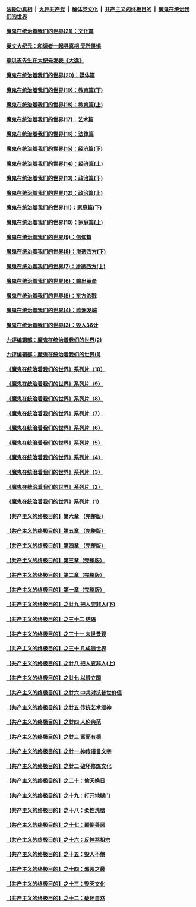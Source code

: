 

####  [法轮功真相](../../../../basic/blob/master/README.md?t=11262002) &nbsp;|&nbsp; [九评共产党](../../../../9ping.md/blob/master/README.md?t=11262002) &nbsp;|&nbsp; [解体党文化](../../../../jtdwh.md/blob/master/README.md?t=11262002)  &nbsp;|&nbsp; [共产主义的终极目的](../../../../gczydzjmd.md/blob/master/README.md?t=11262002) &nbsp;|&nbsp; [魔鬼在统治我们的世界](../../../../mgztzwmdsj.md/blob/master/README.md?t=11262002) 

#### [魔鬼在统治着我们的世界(21)：文化篇](../pages/nsc422/n10597706.md?t=11262002) 

#### [英文大纪元：和读者一起寻真相 无所畏惧](../pages/nsc422/n12542027.md?t=11262002) 

#### [李洪志先生在大纪元发表《大选》](../pages/nsc422/n12534746.md?t=11262002) 

#### [魔鬼在统治着我们的世界(20)：媒体篇](../pages/nsc422/n10586579.md?t=11262002) 

#### [魔鬼在统治着我们的世界(19)：教育篇(下)](../pages/nsc422/n10564808.md?t=11262002) 

#### [魔鬼在统治着我们的世界(18)：教育篇(上)](../pages/nsc422/n10526970.md?t=11262002) 

#### [魔鬼在统治着我们的世界(17)：艺术篇](../pages/nsc422/n10499093.md?t=11262002) 

#### [魔鬼在统治着我们的世界(16)：法律篇](../pages/nsc422/n10485969.md?t=11262002) 

#### [魔鬼在统治着我们的世界(15)：经济篇(下)](../pages/nsc422/n10469975.md?t=11262002) 

#### [魔鬼在统治着我们的世界(14)：经济篇(上)](../pages/nsc422/n10457370.md?t=11262002) 

#### [魔鬼在统治着我们的世界(13)：政治篇(下)](../pages/nsc422/n10448270.md?t=11262002) 

#### [魔鬼在统治着我们的世界(12)：政治篇(上)](../pages/nsc422/n10444576.md?t=11262002) 

#### [魔鬼在统治着我们的世界(11)：家庭篇(下)](../pages/nsc422/n10440961.md?t=11262002) 

#### [魔鬼在统治着我们的世界(10)：家庭篇(上)](../pages/nsc422/n10435448.md?t=11262002) 

#### [魔鬼在统治着我们的世界(9)：信仰篇](../pages/nsc422/n10432159.md?t=11262002) 

#### [魔鬼在统治着我们的世界(8)：渗透西方(下)](../pages/nsc422/n10429603.md?t=11262002) 

#### [魔鬼在统治着我们的世界(7)：渗透西方(上)](../pages/nsc422/n10426013.md?t=11262002) 

#### [魔鬼在统治着我们的世界(6)：输出革命](../pages/nsc422/n10421536.md?t=11262002) 

#### [魔鬼在统治着我们的世界(5)：东方杀戮](../pages/nsc422/n10417707.md?t=11262002) 

#### [魔鬼在统治着我们的世界(4)：欧洲发端](../pages/nsc422/n10414890.md?t=11262002) 

#### [魔鬼在统治着我们的世界(3)：毁人36计](../pages/nsc422/n10411583.md?t=11262002) 

#### [九评编辑部：魔鬼在统治着我们的世界(2)](../pages/nsc422/n10410036.md?t=11262002) 

#### [九评编辑部：魔鬼在统治着我们的世界(1)](../pages/nsc422/n10406825.md?t=11262002) 

#### [《魔鬼在统治着我们的世界》系列片（10）](../pages/nsc422/n12292670.md?t=11262002) 

#### [《魔鬼在统治着我们的世界》系列片（9）](../pages/nsc422/n12290859.md?t=11262002) 

#### [《魔鬼在统治着我们的世界》系列片（8）](../pages/nsc422/n12287445.md?t=11262002) 

#### [《魔鬼在统治着我们的世界》系列片（7）](../pages/nsc422/n12283425.md?t=11262002) 

#### [《魔鬼在统治着我们的世界》系列片（6）](../pages/nsc422/n12282314.md?t=11262002) 

#### [《魔鬼在统治着我们的世界》系列片（5）](../pages/nsc422/n12281419.md?t=11262002) 

#### [《魔鬼在统治着我们的世界》系列片（4）](../pages/nsc422/n12274024.md?t=11262002) 

#### [《魔鬼在统治着我们的世界》系列片（3）](../pages/nsc422/n12271322.md?t=11262002) 

#### [《魔鬼在统治着我们的世界》系列片（2）](../pages/nsc422/n12269049.md?t=11262002) 

#### [《魔鬼在统治着我们的世界》系列片（1）](../pages/nsc422/n12267575.md?t=11262002) 

#### [【共产主义的终极目的】第六章 （完整版）](../pages/nsc422/n11428913.md?t=11262002) 

#### [【共产主义的终极目的】第五章 （完整版）](../pages/nsc422/n11428912.md?t=11262002) 

#### [【共产主义的终极目的】第四章 （完整版）](../pages/nsc422/n11428907.md?t=11262002) 

#### [【共产主义的终极目的】第三章（完整版）](../pages/nsc422/n11428848.md?t=11262002) 

#### [【共产主义的终极目的】第二章（完整版）](../pages/nsc422/n11428831.md?t=11262002) 

#### [【共产主义的终极目的】第一章（完整版）](../pages/nsc422/n11417651.md?t=11262002) 

#### [【共产主义的终极目的】之廿九 把人变非人(下)](../pages/nsc422/n11344140.md?t=11262002) 

#### [【共产主义的终极目的】之三十二 结语](../pages/nsc422/n11360535.md?t=11262002) 

#### [【共产主义的终极目的】之三十一 末世景观](../pages/nsc422/n11351129.md?t=11262002) 

#### [【共产主义的终极目的】之三十 几成狼世界](../pages/nsc422/n11348280.md?t=11262002) 

#### [【共产主义的终极目的】之廿八 把人变非人(上)](../pages/nsc422/n11340492.md?t=11262002) 

#### [【共产主义的终极目的】之廿七 以恨立国](../pages/nsc422/n11336944.md?t=11262002) 

#### [【共产主义的终极目的】之廿六 中共对抗普世价值](../pages/nsc422/n11324785.md?t=11262002) 

#### [【共产主义的终极目的】之廿五 传统艺术颂神](../pages/nsc422/n11296396.md?t=11262002) 

#### [【共产主义的终极目的】之廿四 人伦典范](../pages/nsc422/n11296397.md?t=11262002) 

#### [【共产主义的终极目的】之廿三 富而有德](../pages/nsc422/n11283598.md?t=11262002) 

#### [【共产主义的终极目的】之廿一 神传语言文字](../pages/nsc422/n11263265.md?t=11262002) 

#### [【共产主义的终极目的】之廿二 破坏修炼文化](../pages/nsc422/n11245728.md?t=11262002) 

#### [【共产主义的终极目的】之二十：偷天换日](../pages/nsc422/n11238846.md?t=11262002) 

#### [【共产主义的终极目的】之十九：打开地狱门](../pages/nsc422/n11206376.md?t=11262002) 

#### [【共产主义的终极目的】之十八：柔性洗脑](../pages/nsc422/n11199994.md?t=11262002) 

#### [【共产主义的终极目的】之十七：颠倒善恶](../pages/nsc422/n11179782.md?t=11262002) 

#### [【共产主义的终极目的】之十六：反神骂祖宗](../pages/nsc422/n11166798.md?t=11262002) 

#### [【共产主义的终极目的】之十五：毁人不倦](../pages/nsc422/n11166792.md?t=11262002) 

#### [【共产主义的终极目的】之十四：邪恶之最](../pages/nsc422/n11150249.md?t=11262002) 

#### [【共产主义的终极目的】之十三：毁灭文化](../pages/nsc422/n11135227.md?t=11262002) 

#### [【共产主义的终极目的】之十二：破坏自然](../pages/nsc422/n11135214.md?t=11262002) 

